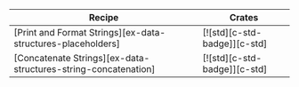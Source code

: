 | Recipe | Crates |
|---|---|
| [Print and Format Strings][ex-data-structures-placeholders] | [![std][c-std-badge]][c-std] |
| [Concatenate Strings][ex-data-structures-string-concatenation] | [![std][c-std-badge]][c-std] |
